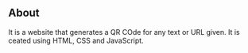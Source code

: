 ## About
It is a website that generates a QR COde for any text or URL given. It is ceated using HTML, CSS and JavaScript.